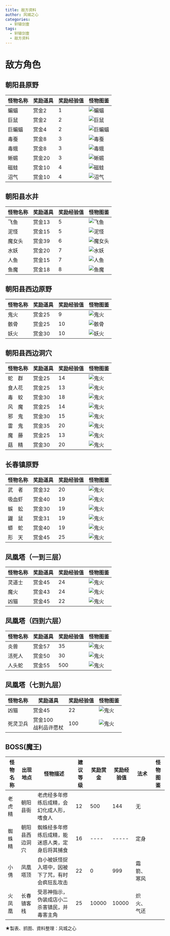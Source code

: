 ```yaml
---
title: 敌方资料
author: 风城之心
categories:
  - 轩辕剑壹
tags:
  - 轩辕剑壹
  - 敌方资料
---
```


# 敌方角色

## 朝阳县原野
| 怪物名称 | 奖励道具    |奖励经验值   |怪物图鉴 |
| ---- | ---- |----|----|
|蝙蝠	|赏金2   |1	  | ![蝙蝠](../../../public/img/games/swd1/swdmon01.jpg)  |
|巨鼠	|赏金2   |2	  | ![巨鼠](../../../public/img/games/swd1/swdmon02.jpg)  |
|巨蝙蝠  |赏金4   |2   | ![巨蝙蝠](../../../public/img/games/swd1/swdmon03.jpg)  |
|毒蚕	|赏金8   |3   |  ![毒蚕](../../../public/img/games/swd1/swdmon04.jpg) |
|毒蛾	|赏金8   |3   | ![毒蛾](../../../public/img/games/swd1/swdmon05.jpg)  |
|蜥蜴	|赏金20  |3   | ![蜥蜴](../../../public/img/games/swd1/swdmon06.jpg)  |
|磁蛙	|赏金10  |4   | ![磁蛙](../../../public/img/games/swd1/swdmon07.jpg)  |
|沼气	|赏金10  |4   | ![沼气](../../../public/img/games/swd1/swdmon08.jpg)  |


## 朝阳县水井
| 怪物名称 | 奖励道具    |奖励经验值   |怪物图鉴 |
| ---- | ---- |----|----|
|飞鱼|赏金13|5|![飞鱼](../../../public/img/games/swd1/swdmon09.jpg)  |
|泥怪|赏金15|5| ![泥怪](../../../public/img/games/swd1/swdmon10.jpg) |
|魔女头|赏金39|6|![魔女头](../../../public/img/games/swd1/swdmon11.jpg)  |
|水妖|赏金20|7|![水妖](../../../public/img/games/swd1/swdmon12.jpg)  |
|人鱼|赏金15|7| ![人鱼](../../../public/img/games/swd1/swdmon13.jpg) |
|鱼魔|赏金18|8| ![鱼魔](../../../public/img/games/swd1/swdmon14.jpg) |

## 朝阳县西边原野
| 怪物名称 | 奖励道具    |奖励经验值   |怪物图鉴 |
| ---- | ---- |----|----|
|鬼火|赏金25|	9|![鬼火](../../../public/img/games/swd1/swdmon15.jpg) |
|骸骨|赏金25|	10|![骸骨](../../../public/img/games/swd1/swdmon16.jpg) |
|妖火|赏金30|	10|![妖火](../../../public/img/games/swd1/swdmon17.jpg) |

## 朝阳县西边洞穴
| 怪物名称 | 奖励道具    |奖励经验值   |怪物图鉴 |
| ---- | ---- |----|----|
|蛇　群	|赏金25|	14|![鬼火](../../../public/img/games/swd1/swdmon18.jpg)|
|食人花	|赏金25|	13|![鬼火](../../../public/img/games/swd1/swdmon19.jpg)|
|毒　蛟	|赏金30|	18|![鬼火](../../../public/img/games/swd1/swdmon20.jpg)|
|风　魔	|赏金25|	14|![鬼火](../../../public/img/games/swd1/swdmon21.jpg)|
|邪　鬼	|赏金30|	15|![鬼火](../../../public/img/games/swd1/swdmon22.jpg)|
|雷　鬼	|赏金35|	20|![鬼火](../../../public/img/games/swd1/swdmon23.jpg)|
|魔　藤	|赏金25|	13|![鬼火](../../../public/img/games/swd1/swdmon24.jpg)|
|菇　精	|赏金30|	20|![鬼火](../../../public/img/games/swd1/swdmon25.jpg)|

## 长春镇原野
| 怪物名称 | 奖励道具    |奖励经验值   |怪物图鉴 |
| ---- | ---- |----|----|
|武　者	|赏金32	|20|![鬼火](../../../public/img/games/swd1/swdmon26.jpg)|
|吸血虾	|赏金40	|19|![鬼火](../../../public/img/games/swd1/swdmon27.jpg)|
|蜈　蚣	|赏金30	|19|![鬼火](../../../public/img/games/swd1/swdmon28.jpg)|
|鼹　鼠	|赏金31	|19|![鬼火](../../../public/img/games/swd1/swdmon29.jpg)|
|蟒　蛇	|赏金40	|19|![鬼火](../../../public/img/games/swd1/swdmon30.jpg)|
|形　天	|赏金45	|25|![鬼火](../../../public/img/games/swd1/swdmon31.jpg)|


## 凤凰塔（一到三层）
| 怪物名称 | 奖励道具    |奖励经验值   |怪物图鉴 |
| ---- | ---- |----|----|
|灵道士	|赏金45	|24|![鬼火](../../../public/img/games/swd1/swdmon32.jpg)|
|魔火	|赏金43	|24|![鬼火](../../../public/img/games/swd1/swdmon33.jpg)|
|凶猫	|赏金45	|22|![鬼火](../../../public/img/games/swd1/swdmon34.jpg)|


## 凤凰塔（四到六层）
| 怪物名称 | 奖励道具    |奖励经验值   |怪物图鉴 |
| ---- | ---- |----|----|
|炎兽	|赏金57	|35|![鬼火](../../../public/img/games/swd1/swdmon35.jpg)|
|活死人	|赏金50	|30|![鬼火](../../../public/img/games/swd1/swdmon36.jpg)|
|人头蛇	|赏金55	|500|![鬼火](../../../public/img/games/swd1/swdmon37.jpg)|

## 凤凰塔（七到九层）
| 怪物名称 | 奖励道具    |奖励经验值   |怪物图鉴 |
| ---- | ---- |----|----|
|凶猫|赏金45|22| ![鬼火](../../../public/img/games/swd1/swdmon34.jpg)|	
|死灵卫兵|赏金100<br />战利品许愿杖|100| ![鬼火](../../../public/img/games/swd1/swdmon38.jpg)|



## BOSS(魔王)
| 怪物名称 |出现地点|怪物描述|建议等级| 奖励赏金    |奖励经验值 |法术 |怪物图鉴 |
| ---- | ---- |----|----| ---- | ---- |----|----|
|老虎精	|朝阳县衙|老虎经多年修练后成精，会幻化成人形，嗜食人|12	|500|144|无	|<a-image src="../../../public/img/games/swd1/swdboss1.jpg" alt="老虎精" />|
|蜘蛛精	|朝阳县西边洞穴	|蜘蛛经多年修练后成精，能迷惑人类，定身后将其捕食|16|----|-----|定身|<a-image src="../../../public/img/games/swd1/swdboss2.jpg" alt="蜘蛛精" />|
|小倩	|凤凰塔顶	|自小被妖怪捉入塔中，因被下了咒，有时会疯狂乱攻击|22|0|999|霜箭、寒风	|<a-image src="../../../public/img/games/swd1/swdboss3.jpg" alt="小倩" />|
|火凤凰	|长春镇客栈	|受恶神指示，伪装成店小二杀害镇民，并毒害主角|25|10000|10000|炽火、气还	|<a-image src="../../../public/img/games/swd1/swdboss4.jpg" alt="火凤凰" />|



★製表、抓图、資料整理：风城之心
